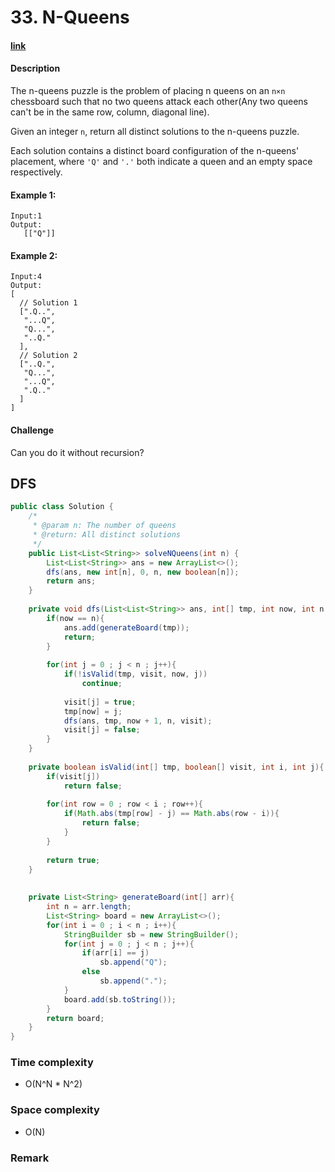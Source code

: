 # 33. N-Queens

#### [link](https://www.lintcode.com/problem/n-queens/description)

#### Description
The n-queens puzzle is the problem of placing n queens on an `n×n` chessboard such that no two queens attack each other(Any two queens can't be in the same row, column, diagonal line).

Given an integer `n`, return all distinct solutions to the n-queens puzzle.

Each solution contains a distinct board configuration of the n-queens' placement, where `'Q'` and `'.'` both indicate a queen and an empty space respectively.

#### Example 1:
```
Input:1
Output:
   [["Q"]]
```
#### Example 2:
```
Input:4
Output:
[
  // Solution 1
  [".Q..",
   "...Q",
   "Q...",
   "..Q."
  ],
  // Solution 2
  ["..Q.",
   "Q...",
   "...Q",
   ".Q.."
  ]
]
```
#### Challenge
Can you do it without recursion?

## DFS
```java
public class Solution {
    /*
     * @param n: The number of queens
     * @return: All distinct solutions
     */
    public List<List<String>> solveNQueens(int n) {
        List<List<String>> ans = new ArrayList<>();
        dfs(ans, new int[n], 0, n, new boolean[n]);
        return ans;
    }
    
    private void dfs(List<List<String>> ans, int[] tmp, int now, int n, boolean visit[]){
        if(now == n){
            ans.add(generateBoard(tmp));
            return;
        }
        
        for(int j = 0 ; j < n ; j++){
            if(!isValid(tmp, visit, now, j))
                continue;
                
            visit[j] = true;
            tmp[now] = j;
            dfs(ans, tmp, now + 1, n, visit);
            visit[j] = false;
        }
    }
    
    private boolean isValid(int[] tmp, boolean[] visit, int i, int j){
        if(visit[j])
            return false;
                
        for(int row = 0 ; row < i ; row++){
            if(Math.abs(tmp[row] - j) == Math.abs(row - i)){
                return false;
            }
        }
        
        return true;
    }
    
    
    private List<String> generateBoard(int[] arr){
        int n = arr.length;
        List<String> board = new ArrayList<>();
        for(int i = 0 ; i < n ; i++){
            StringBuilder sb = new StringBuilder();
            for(int j = 0 ; j < n ; j++){
                if(arr[i] == j)
                    sb.append("Q");
                else
                    sb.append(".");
            }
            board.add(sb.toString());
        }
        return board;
    }
}
```
### Time complexity
* O(N^N * N^2)
### Space complexity
* O(N)
### Remark